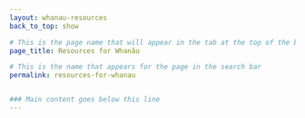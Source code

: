 ```yaml
---
layout: whanau-resources
back_to_top: show

# This is the page name that will appear in the tab at the top of the browser
page_title: Resources for Whanãu

# This is the name that appears for the page in the search bar
permalink: resources-for-whanau


### Main content goes below this line
---
```

